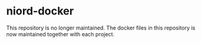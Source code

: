 # niord-docker

This repository is no longer maintained. The docker files in this repository is now maintained together with each project.
